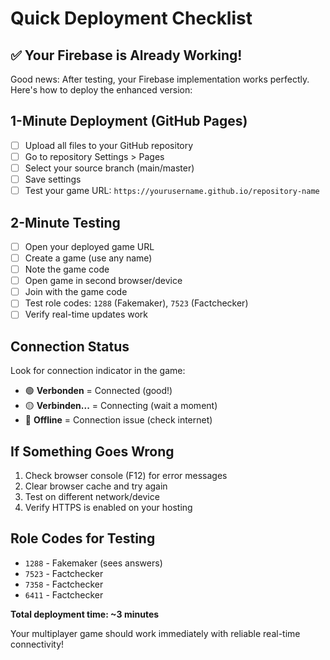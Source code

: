 # Quick Deployment Checklist

## ✅ Your Firebase is Already Working!

Good news: After testing, your Firebase implementation works perfectly. Here's how to deploy the enhanced version:

## 1-Minute Deployment (GitHub Pages)
- [ ] Upload all files to your GitHub repository
- [ ] Go to repository Settings > Pages
- [ ] Select your source branch (main/master)
- [ ] Save settings
- [ ] Test your game URL: `https://yourusername.github.io/repository-name`

## 2-Minute Testing
- [ ] Open your deployed game URL
- [ ] Create a game (use any name)
- [ ] Note the game code
- [ ] Open game in second browser/device
- [ ] Join with the game code
- [ ] Test role codes: `1288` (Fakemaker), `7523` (Factchecker)
- [ ] Verify real-time updates work

## Connection Status
Look for connection indicator in the game:
- 🟢 **Verbonden** = Connected (good!)
- 🟡 **Verbinden...** = Connecting (wait a moment)
- 🔴 **Offline** = Connection issue (check internet)

## If Something Goes Wrong
1. Check browser console (F12) for error messages
2. Clear browser cache and try again
3. Test on different network/device
4. Verify HTTPS is enabled on your hosting

## Role Codes for Testing
- `1288` - Fakemaker (sees answers)
- `7523` - Factchecker
- `7358` - Factchecker
- `6411` - Factchecker

**Total deployment time: ~3 minutes**

Your multiplayer game should work immediately with reliable real-time connectivity!

